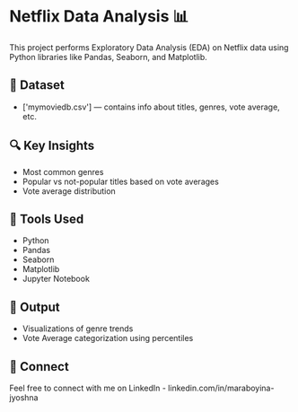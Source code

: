 # Netflix Data Analysis 📊

This project performs Exploratory Data Analysis (EDA) on Netflix data using Python libraries like Pandas, Seaborn, and Matplotlib.

## 📂 Dataset
- ['mymoviedb.csv'] — contains info about titles, genres, vote average, etc.

## 🔍 Key Insights
- Most common genres
- Popular vs not-popular titles based on vote averages
- Vote average distribution

## 📌 Tools Used
- Python
- Pandas
- Seaborn
- Matplotlib
- Jupyter Notebook

## 📎 Output
- Visualizations of genre trends
- Vote Average categorization using percentiles

## 🔗 Connect
Feel free to connect with me on LinkedIn - linkedin.com/in/maraboyina-jyoshna
